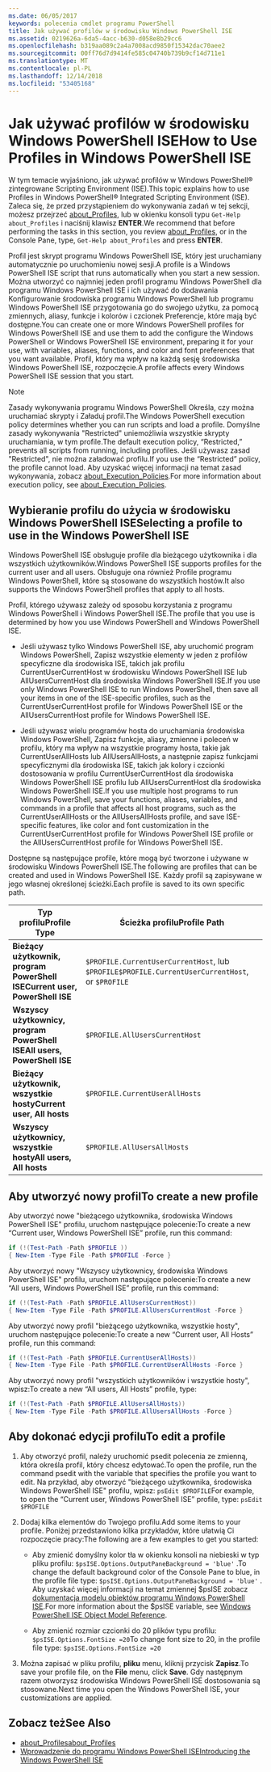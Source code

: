 ```yaml
---
ms.date: 06/05/2017
keywords: polecenia cmdlet programu PowerShell
title: Jak używać profilów w środowisku Windows PowerShell ISE
ms.assetid: 0219626a-6da5-4acc-b630-d058e8b29cc6
ms.openlocfilehash: b319aa089c2a4a7008acd9850f15342dac70aee2
ms.sourcegitcommit: 00ff76d7d9414fe585c04740b739b9cf14d711e1
ms.translationtype: MT
ms.contentlocale: pl-PL
ms.lasthandoff: 12/14/2018
ms.locfileid: "53405168"
---
```

# <a name="how-to-use-profiles-in-windows-powershell-ise"></a><span data-ttu-id="addde-103">Jak używać profilów w środowisku Windows PowerShell ISE</span><span class="sxs-lookup"><span data-stu-id="addde-103">How to Use Profiles in Windows PowerShell ISE</span></span>

<span data-ttu-id="addde-104">W tym temacie wyjaśniono, jak używać profilów w Windows PowerShell® zintegrowane Scripting Environment (ISE).</span><span class="sxs-lookup"><span data-stu-id="addde-104">This topic explains how to use Profiles in Windows PowerShell® Integrated Scripting Environment (ISE).</span></span> <span data-ttu-id="addde-105">Zaleca się, że przed przystąpieniem do wykonywania zadań w tej sekcji, możesz przejrzeć [about_Profiles](/powershell/module/microsoft.powershell.core/about/about_profiles), lub w okienku konsoli typu `Get-Help about_Profiles` i naciśnij klawisz **ENTER**.</span><span class="sxs-lookup"><span data-stu-id="addde-105">We recommend that before performing the tasks in this section, you review [about_Profiles](/powershell/module/microsoft.powershell.core/about/about_profiles), or in the Console Pane, type, `Get-Help about_Profiles` and press **ENTER**.</span></span>

<span data-ttu-id="addde-106">Profil jest skrypt programu Windows PowerShell ISE, który jest uruchamiany automatycznie po uruchomieniu nowej sesji.</span><span class="sxs-lookup"><span data-stu-id="addde-106">A profile is a Windows PowerShell ISE script that runs automatically when you start a new session.</span></span>  <span data-ttu-id="addde-107">Można utworzyć co najmniej jeden profil programu Windows PowerShell dla programu Windows PowerShell ISE i ich używać do dodawania Konfigurowanie środowiska programu Windows PowerShell lub programu Windows PowerShell ISE przygotowania go do swojego użytku, za pomocą zmiennych, aliasy, funkcje i kolorów i czcionek Preferencje, które mają być dostępne.</span><span class="sxs-lookup"><span data-stu-id="addde-107">You can create one or more Windows PowerShell profiles for Windows PowerShell ISE and use them to add the configure the Windows PowerShell or Windows PowerShell ISE environment, preparing it for your use, with variables, aliases, functions, and color and font preferences that you want available.</span></span> <span data-ttu-id="addde-108">Profil, który ma wpływ na każdą sesję środowiska Windows PowerShell ISE, rozpoczęcie.</span><span class="sxs-lookup"><span data-stu-id="addde-108">A profile affects every Windows PowerShell ISE session that you start.</span></span>

> [!NOTE]
> <span data-ttu-id="addde-109">Zasady wykonywania programu Windows PowerShell Określa, czy można uruchamiać skrypty i Załaduj profil.</span><span class="sxs-lookup"><span data-stu-id="addde-109">The Windows PowerShell execution policy determines whether you can run scripts and load a profile.</span></span> <span data-ttu-id="addde-110">Domyślne zasady wykonywania "Restricted" uniemożliwia wszystkie skrypty uruchamiania, w tym profile.</span><span class="sxs-lookup"><span data-stu-id="addde-110">The default execution policy, “Restricted,” prevents all scripts from running, including profiles.</span></span> <span data-ttu-id="addde-111">Jeśli używasz zasad "Restricted", nie można załadować profilu.</span><span class="sxs-lookup"><span data-stu-id="addde-111">If you use the “Restricted” policy, the profile cannot load.</span></span> <span data-ttu-id="addde-112">Aby uzyskać więcej informacji na temat zasad wykonywania, zobacz [about_Execution_Policies](/powershell/module/microsoft.powershell.core/about/about_execution_policies).</span><span class="sxs-lookup"><span data-stu-id="addde-112">For more information about execution policy, see [about_Execution_Policies](/powershell/module/microsoft.powershell.core/about/about_execution_policies).</span></span>

## <a name="selecting-a-profile-to-use-in-the-windows-powershell-ise"></a><span data-ttu-id="addde-113">Wybieranie profilu do użycia w środowisku Windows PowerShell ISE</span><span class="sxs-lookup"><span data-stu-id="addde-113">Selecting a profile to use in the Windows PowerShell ISE</span></span>

<span data-ttu-id="addde-114">Windows PowerShell ISE obsługuje profile dla bieżącego użytkownika i dla wszystkich użytkowników.</span><span class="sxs-lookup"><span data-stu-id="addde-114">Windows PowerShell ISE supports profiles for the current user and all users.</span></span> <span data-ttu-id="addde-115">Obsługuje ona również Profile programu Windows PowerShell, które są stosowane do wszystkich hostów.</span><span class="sxs-lookup"><span data-stu-id="addde-115">It also supports the Windows PowerShell profiles that apply to all hosts.</span></span>

<span data-ttu-id="addde-116">Profil, którego używasz zależy od sposobu korzystania z programu Windows PowerShell i Windows PowerShell ISE.</span><span class="sxs-lookup"><span data-stu-id="addde-116">The profile that you use is determined by how you use Windows PowerShell and Windows PowerShell ISE.</span></span>

- <span data-ttu-id="addde-117">Jeśli używasz tylko Windows PowerShell ISE, aby uruchomić program Windows PowerShell, Zapisz wszystkie elementy w jeden z profilów specyficzne dla środowiska ISE, takich jak profilu CurrentUserCurrentHost w środowisku Windows PowerShell ISE lub AllUsersCurrentHost dla środowiska Windows PowerShell ISE.</span><span class="sxs-lookup"><span data-stu-id="addde-117">If you use only Windows PowerShell ISE to run Windows PowerShell, then save all your items in one of the ISE-specific profiles, such as the CurrentUserCurrentHost profile for Windows PowerShell ISE or the AllUsersCurrentHost profile for Windows PowerShell ISE.</span></span>

- <span data-ttu-id="addde-118">Jeśli używasz wielu programów hosta do uruchamiania środowiska Windows PowerShell, Zapisz funkcje, aliasy, zmienne i poleceń w profilu, który ma wpływ na wszystkie programy hosta, takie jak CurrentUserAllHosts lub AllUsersAllHosts, a następnie zapisz funkcjami specyficznymi dla środowiska ISE, takich jak kolory i czcionki dostosowania w profilu CurrentUserCurrentHost dla środowiska Windows PowerShell ISE profilu lub AllUsersCurrentHost dla środowiska Windows PowerShell ISE.</span><span class="sxs-lookup"><span data-stu-id="addde-118">If you use multiple host programs to run Windows PowerShell, save your functions, aliases, variables, and commands in a profile that affects all host programs, such as the CurrentUserAllHosts or the AllUsersAllHosts profile, and save ISE-specific features, like color and font customization in the CurrentUserCurrentHost profile for Windows PowerShell ISE profile or the AllUsersCurrentHost profile for Windows PowerShell ISE.</span></span>

<span data-ttu-id="addde-119">Dostępne są następujące profile, które mogą być tworzone i używane w środowisku Windows PowerShell ISE.</span><span class="sxs-lookup"><span data-stu-id="addde-119">The following are profiles that can be created and used in Windows PowerShell ISE.</span></span> <span data-ttu-id="addde-120">Każdy profil są zapisywane w jego własnej określonej ścieżki.</span><span class="sxs-lookup"><span data-stu-id="addde-120">Each profile is saved to its own specific path.</span></span>

| <span data-ttu-id="addde-121">Typ profilu</span><span class="sxs-lookup"><span data-stu-id="addde-121">Profile Type</span></span> | <span data-ttu-id="addde-122">Ścieżka profilu</span><span class="sxs-lookup"><span data-stu-id="addde-122">Profile Path</span></span> |
| --- | --- |
| <span data-ttu-id="addde-123">**Bieżący użytkownik, program PowerShell ISE**</span><span class="sxs-lookup"><span data-stu-id="addde-123">**Current user, PowerShell ISE**</span></span>| <span data-ttu-id="addde-124">`$PROFILE.CurrentUserCurrentHost`, lub `$PROFILE`</span><span class="sxs-lookup"><span data-stu-id="addde-124">`$PROFILE.CurrentUserCurrentHost`, or `$PROFILE`</span></span> |
| <span data-ttu-id="addde-125">**Wszyscy użytkownicy, program PowerShell ISE**</span><span class="sxs-lookup"><span data-stu-id="addde-125">**All users, PowerShell ISE**</span></span>| `$PROFILE.AllUsersCurrentHost` |
| <span data-ttu-id="addde-126">**Bieżący użytkownik, wszystkie hosty**</span><span class="sxs-lookup"><span data-stu-id="addde-126">**Current user, All hosts**</span></span>| `$PROFILE.CurrentUserAllHosts` |
| <span data-ttu-id="addde-127">**Wszyscy użytkownicy, wszystkie hosty**</span><span class="sxs-lookup"><span data-stu-id="addde-127">**All users, All hosts**</span></span> | `$PROFILE.AllUsersAllHosts` |

## <a name="to-create-a-new-profile"></a><span data-ttu-id="addde-128">Aby utworzyć nowy profil</span><span class="sxs-lookup"><span data-stu-id="addde-128">To create a new profile</span></span>

<span data-ttu-id="addde-129">Aby utworzyć nowe "bieżącego użytkownika, środowiska Windows PowerShell ISE" profilu, uruchom następujące polecenie:</span><span class="sxs-lookup"><span data-stu-id="addde-129">To create a new “Current user, Windows PowerShell ISE” profile, run this command:</span></span>

```powershell
if (!(Test-Path -Path $PROFILE ))
{ New-Item -Type File -Path $PROFILE -Force }
```

<span data-ttu-id="addde-130">Aby utworzyć nowy "Wszyscy użytkownicy, środowiska Windows PowerShell ISE" profilu, uruchom następujące polecenie:</span><span class="sxs-lookup"><span data-stu-id="addde-130">To create a new “All users, Windows PowerShell ISE” profile, run this command:</span></span>

```powershell
if (!(Test-Path -Path $PROFILE.AllUsersCurrentHost))
{ New-Item -Type File -Path $PROFILE.AllUsersCurrentHost -Force }
```

<span data-ttu-id="addde-131">Aby utworzyć nowy profil "bieżącego użytkownika, wszystkie hosty", uruchom następujące polecenie:</span><span class="sxs-lookup"><span data-stu-id="addde-131">To create a new “Current user, All Hosts” profile, run this command:</span></span>

```powershell
if (!(Test-Path -Path $PROFILE.CurrentUserAllHosts))
{ New-Item -Type File -Path $PROFILE.CurrentUserAllHosts -Force }
```

<span data-ttu-id="addde-132">Aby utworzyć nowy profil "wszystkich użytkowników i wszystkie hosty", wpisz:</span><span class="sxs-lookup"><span data-stu-id="addde-132">To create a new “All users, All Hosts” profile, type:</span></span>

```powershell
if (!(Test-Path -Path $PROFILE.AllUsersAllHosts))
{ New-Item -Type File -Path $PROFILE.AllUsersAllHosts -Force }
```

## <a name="to-edit-a-profile"></a><span data-ttu-id="addde-133">Aby dokonać edycji profilu</span><span class="sxs-lookup"><span data-stu-id="addde-133">To edit a profile</span></span>

1. <span data-ttu-id="addde-134">Aby otworzyć profil, należy uruchomić psedit polecenia ze zmienną, która określa profil, który chcesz edytować.</span><span class="sxs-lookup"><span data-stu-id="addde-134">To open the profile, run the command psedit with the variable that specifies the profile you want to edit.</span></span> <span data-ttu-id="addde-135">Na przykład, aby otworzyć "bieżącego użytkownika, środowiska Windows PowerShell ISE" profilu, wpisz: `psEdit $PROFILE`</span><span class="sxs-lookup"><span data-stu-id="addde-135">For example, to open the “Current user, Windows PowerShell ISE” profile, type: `psEdit $PROFILE`</span></span>

2. <span data-ttu-id="addde-136">Dodaj kilka elementów do Twojego profilu.</span><span class="sxs-lookup"><span data-stu-id="addde-136">Add some items to your profile.</span></span> <span data-ttu-id="addde-137">Poniżej przedstawiono kilka przykładów, które ułatwią Ci rozpoczęcie pracy:</span><span class="sxs-lookup"><span data-stu-id="addde-137">The following are a few examples to get you started:</span></span>

   - <span data-ttu-id="addde-138">Aby zmienić domyślny kolor tła w okienku konsoli na niebieski w typ pliku profilu: `$psISE.Options.OutputPaneBackground = 'blue'` .</span><span class="sxs-lookup"><span data-stu-id="addde-138">To change the default background color of the Console Pane to blue, in the profile file type: `$psISE.Options.OutputPaneBackground = 'blue'` .</span></span> <span data-ttu-id="addde-139">Aby uzyskać więcej informacji na temat zmiennej $psISE zobacz [dokumentacja modelu obiektów programu Windows PowerShell ISE](object-model/The-ISE-Object-Model-Hierarchy.md).</span><span class="sxs-lookup"><span data-stu-id="addde-139">For more information about the $psISE variable, see [Windows PowerShell ISE Object Model Reference](object-model/The-ISE-Object-Model-Hierarchy.md).</span></span>

   - <span data-ttu-id="addde-140">Aby zmienić rozmiar czcionki do 20 plików typu profilu: `$psISE.Options.FontSize =20`</span><span class="sxs-lookup"><span data-stu-id="addde-140">To change font size to 20, in the profile file type: `$psISE.Options.FontSize =20`</span></span>

3. <span data-ttu-id="addde-141">Można zapisać w pliku profilu, **pliku** menu, kliknij przycisk **Zapisz**.</span><span class="sxs-lookup"><span data-stu-id="addde-141">To save your profile file, on the **File** menu, click **Save**.</span></span> <span data-ttu-id="addde-142">Gdy następnym razem otworzysz środowiska Windows PowerShell ISE dostosowania są stosowane.</span><span class="sxs-lookup"><span data-stu-id="addde-142">Next time you open the Windows PowerShell ISE, your customizations are applied.</span></span>

## <a name="see-also"></a><span data-ttu-id="addde-143">Zobacz też</span><span class="sxs-lookup"><span data-stu-id="addde-143">See Also</span></span>

- [<span data-ttu-id="addde-144">about_Profiles</span><span class="sxs-lookup"><span data-stu-id="addde-144">about_Profiles</span></span>](/powershell/module/microsoft.powershell.core/about/about_profiles)
- [<span data-ttu-id="addde-145">Wprowadzenie do programu Windows PowerShell ISE</span><span class="sxs-lookup"><span data-stu-id="addde-145">Introducing the Windows PowerShell ISE</span></span>](Introducing-the-Windows-PowerShell-ISE.md)